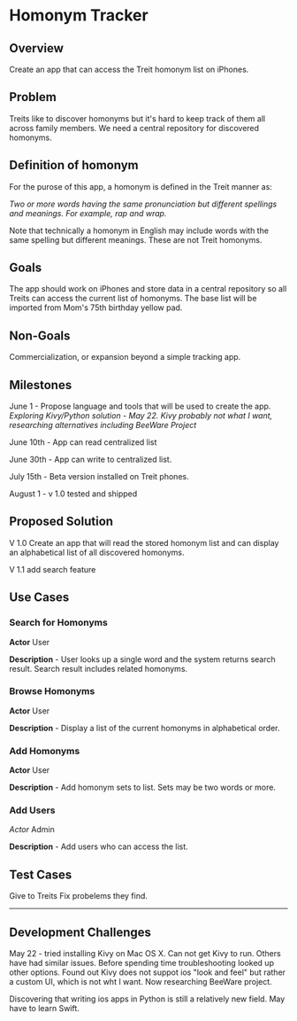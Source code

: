 # Homonym Tracker

## Overview
Create an app that can access the Treit homonym list on iPhones.

## Problem
Treits like to discover homonyms but it's hard to keep track of them all across family members. We need a central repository for discovered homonyms.

## Definition of homonym
For the purose of this app, a homonym is defined in the Treit manner as:

*Two or more words having the same pronunciation but different spellings and meanings. For example, rap and wrap.*

Note that technically a homonym in English may include words with the same spelling but different meanings. These are not Treit homonyms. 

## Goals
The app should work on iPhones and store data in a central repository so all Treits can access the current list of homonyms. The base list will be imported from Mom's 75th birthday yellow pad.

## Non-Goals
Commercialization, or expansion beyond a simple tracking app.

## Milestones
June 1 - Propose language and tools that will be used to create the app.
*Exploring Kivy/Python solution - May 22. Kivy probably not what I want, researching alternatives including BeeWare Project*

June 10th - App can read centralized list

June 30th - App can write to centralized list.

July 15th - Beta version installed on Treit phones.

August 1 - v 1.0 tested and shipped

## Proposed Solution
V 1.0 Create an app that will read the stored  homonym list and can display an alphabetical list of all discovered homonyms. 

V 1.1 add search feature

## Use Cases
### Search for Homonyms
**Actor** User

**Description** - User looks up a single word and the system returns search result. Search result includes related homonyms.

### Browse Homonyms
**Actor** User

**Description** - Display a list of the current homonyms in alphabetical order.

### Add Homonyms
**Actor** User

**Description** - Add homonym sets to list. Sets may be two words or more.

### Add Users
*Actor* Admin

**Description** - Add users who can access the list.

## Test Cases
Give to Treits
Fix probelems they find.

---
## Development Challenges
May 22 - tried installing Kivy on Mac OS X. Can not get Kivy to run. Others have had similar issues. Before spending time troubleshooting looked up other options. Found out Kivy does not suppot ios "look and feel" but rather a custom UI, which is not wht I want. Now researching BeeWare project. 

Discovering that writing ios apps in Python is still a relatively new field. May have to learn Swift.